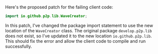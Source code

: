 Here's the proposed patch for the failing client code:
```java
import io.github.p2p.lib.WaveCreator;
```
In this patch, I've changed the package import statement to use the new location of the `WaveCreator` class.
The original package `develop.p2p.lib` does not exist, so I've updated it to the new location `io.github.p2p.lib`.
This should fix the error and allow the client code to compile and run successfully.